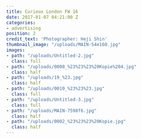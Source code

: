 ```yaml
---
title: Curieux London FW 16
date: 2017-01-07 04:21:00 Z
categories:
- advertising
position: 2
credit_text: 'Photographer: Heji Shin'
thumbnail_image: "/uploads/MAIN-54e160.jpg"
images:
- path: "/uploads/Untitled-2.jpg"
  class: full
- path: "/uploads/0008_%23%23%23%20Kopie%204.jpg"
  class: half
- path: "/uploads/19_%23.jpg"
  class: half
- path: "/uploads/0010_%23%23%23.jpg"
  class: full
- path: "/uploads/Untitled-3.jpg"
  class: full
- path: "/uploads/MAIN-7598f6.jpg"
  class: half
- path: "/uploads/0002_%23%23%23%20Kopie.jpg"
  class: half
---
```


